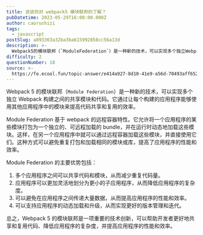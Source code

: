 ```yaml
---
title: 说说你对 webpack5 模块联邦的了解？
pubDatetime: 2023-05-29T16:00:00.000Z
author: caorushizi
tags:
  - javascript
postSlug: a893363a32ba3ba615992858cc56a13d
description: >-
  Webpack5的模块联邦（`ModuleFederation`）是一种新的技术，可以实现多个独立Webpack构建之间的共享模块和代码。它通过让每个构建的应用程序能够使用其他应用程序中的模块来提高代
difficulty: 2
questionNumber: 18
source: >-
  https://fe.ecool.fun/topic-answer/e414a927-8d10-41e9-a56d-70493aff652d?orderBy=updateTime&order=desc&tagId=10
---
```


Webpack 5 的模块联邦（`Module Federation`）是一种新的技术，可以实现多个独立 Webpack 构建之间的共享模块和代码。它通过让每个构建的应用程序能够使用其他应用程序中的模块来提高代码共享和复用的效率。

Module Federation 基于 webpack 的远程容器特性。它允许将一个应用程序的某些模块打包为一个独立的、可远程加载的 bundle，并在运行时动态地加载这些模块。这样，在另一个应用程序中就可以通过远程容器加载这些模块，并直接使用它们。这种方式可以避免重复打包和加载相同的模块或库，提高了应用程序的性能和效率。

Module Federation 的主要优势包括：

1.  多个应用程序之间可以共享代码和模块，从而减少重复代码量。
2.  应用程序可以更加灵活地划分为更小的子应用程序，从而降低应用程序的复杂度。
3.  可以避免在应用程序之间传递大量数据，从而提高应用程序的性能和效率。
4.  可以支持应用程序的动态加载和升级，从而实现更好的版本管理和迭代。

总之，Webpack 5 的模块联邦是一项重要的技术创新，可以帮助开发者更好地共享和复用代码、降低应用程序的复杂度，并提高应用程序的性能和效率。

